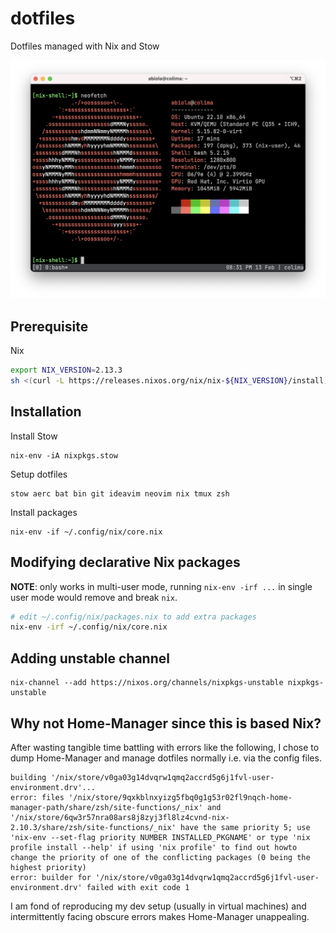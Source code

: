 dotfiles
========

Dotfiles managed with Nix and Stow

![Screenshot](screenshots/screenshot.png)

## Prerequisite

Nix

```sh
export NIX_VERSION=2.13.3
sh <(curl -L https://releases.nixos.org/nix/nix-${NIX_VERSION}/install) --daemon
```

## Installation

Install Stow

```
nix-env -iA nixpkgs.stow
```

Setup dotfiles

```
stow aerc bat bin git ideavim neovim nix tmux zsh
```

Install packages

```
nix-env -if ~/.config/nix/core.nix
```

## Modifying declarative Nix packages

**NOTE**: only works in multi-user mode, running `nix-env -irf ...` in single user mode would remove and break `nix`.

```sh
# edit ~/.config/nix/packages.nix to add extra packages
nix-env -irf ~/.config/nix/core.nix
```

## Adding unstable channel

```
nix-channel --add https://nixos.org/channels/nixpkgs-unstable nixpkgs-unstable
```

## Why not Home-Manager since this is based Nix?

After wasting tangible time battling with errors like the following,
I chose to dump Home-Manager and manage dotfiles normally i.e. via the config files.

```console
building '/nix/store/v0ga03g14dvqrw1qmq2accrd5g6j1fvl-user-environment.drv'...
error: files '/nix/store/9qxkblnxyizg5fbq0g1g53r02fl9nqch-home-manager-path/share/zsh/site-functions/_nix' and '/nix/store/6qw3r57nra08ars8j8zyj3fl8lz4cvnd-nix-2.10.3/share/zsh/site-functions/_nix' have the same priority 5; use 'nix-env --set-flag priority NUMBER INSTALLED_PKGNAME' or type 'nix profile install --help' if using 'nix profile' to find out howto change the priority of one of the conflicting packages (0 being the highest priority)
error: builder for '/nix/store/v0ga03g14dvqrw1qmq2accrd5g6j1fvl-user-environment.drv' failed with exit code 1
```

I am fond of reproducing my dev setup (usually in virtual machines) and intermittently facing obscure errors makes Home-Manager unappealing.
